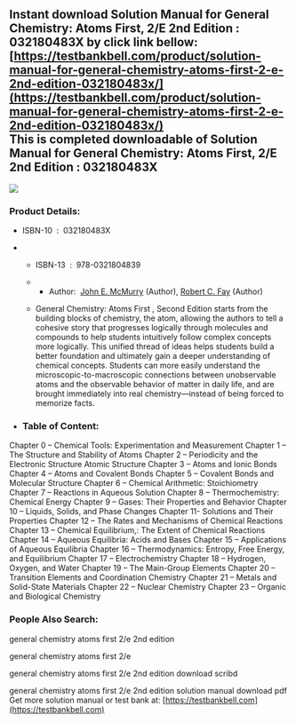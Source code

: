 Instant download **Solution Manual for General Chemistry: Atoms First, 2/E 2nd Edition : 032180483X** by click link bellow:  
[https://testbankbell.com/product/solution-manual-for-general-chemistry-atoms-first-2-e-2nd-edition-032180483x/](https://testbankbell.com/product/solution-manual-for-general-chemistry-atoms-first-2-e-2nd-edition-032180483x/)  
This is completed downloadable of Solution Manual for General Chemistry: Atoms First, 2/E 2nd Edition : 032180483X
------------------------------------------------------------------------------------------------------------------


![](https://testbankbell.com/wp-content/uploads/2023/05/032180483X-500x500-1-300x300.jpg)
### Product Details:


* ISBN-10 ‏ : ‎ 032180483X
* * ISBN-13 ‏ : ‎ 978-0321804839
  * * Author:  [John E. McMurry](https://www.amazon.com/s/ref=dp_byline_sr_book_1?ie=UTF8&field-author=John+E.+McMurry&text=John+E.+McMurry&sort=relevancerank&search-alias=books) (Author), [Robert C. Fay](https://www.amazon.com/s/ref=dp_byline_sr_book_2?ie=UTF8&field-author=Robert+C.+Fay&text=Robert+C.+Fay&sort=relevancerank&search-alias=books) (Author)
   
  * General Chemistry: Atoms First , Second Edition starts from the building blocks of chemistry, the atom, allowing the authors to tell a cohesive story that progresses logically through molecules and compounds to help students intuitively follow complex concepts more logically. This unified thread of ideas helps students build a better foundation and ultimately gain a deeper understanding of chemical concepts. Students can more easily understand the microscopic-to-macroscopic connections between unobservable atoms and the observable behavior of matter in daily life, and are brought immediately into real chemistry—instead of being forced to memorize facts.
 
* ### Table of Content:

Chapter 0 – Chemical Tools: Experimentation and Measurement
Chapter 1 – The Structure and Stability of Atoms
Chapter 2 – Periodicity and the Electronic Structure Atomic Structure
Chapter 3 – Atoms and Ionic Bonds
Chapter 4 – Atoms and Covalent Bonds
Chapter 5 – Covalent Bonds and Molecular Structure
Chapter 6 – Chemical Arithmetic: Stoichiometry
Chapter 7 – Reactions in Aqueous Solution
Chapter 8 – Thermochemistry: Chemical Energy
Chapter 9 – Gases: Their Properties and Behavior
Chapter 10 – Liquids, Solids, and Phase Changes
Chapter 11- Solutions and Their Properties
Chapter 12 – The Rates and Mechanisms of Chemical Reactions
Chapter 13 – Chemical Equilibrium,: The Extent of Chemical Reactions
Chapter 14 – Aqueous Equilibria: Acids and Bases
Chapter 15 – Applications of Aqueous Equilibria
Chapter 16 – Thermodynamics: Entropy, Free Energy, and Equilibrium
Chapter 17 – Electrochemistry
Chapter 18 – Hydrogen, Oxygen, and Water
Chapter 19 – The Main-Group Elements
Chapter 20 – Transition Elements and Coordination Chemistry
Chapter 21 – Metals and Solid-State Materials
Chapter 22 – Nuclear Chemistry
Chapter 23 – Organic and Biological Chemistry


 ### People Also Search:


 general chemistry atoms first 2/e 2nd edition

 general chemistry atoms first 2/e

 general chemistry atoms first 2/e 2nd edition download scribd

 general chemistry atoms first 2/e 2nd edition solution manual download pdf  
  Get more solution manual or test bank at: [https://testbankbell.com](https://testbankbell.com)

